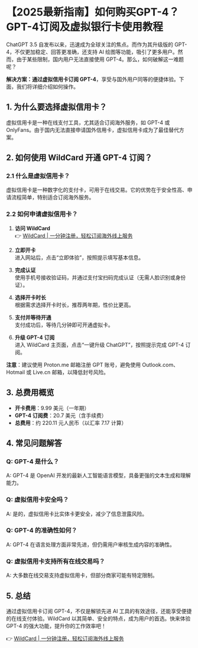 # 【2025最新指南】如何购买GPT-4？GPT-4订阅及虚拟银行卡使用教程

ChatGPT 3.5 自发布以来，迅速成为全球关注的焦点。而作为其升级版的 GPT-4，不仅更加稳定、回答更准确，还支持 AI 绘图等功能，吸引了更多用户。然而，由于某些限制，国内用户无法直接使用 GPT-4。那么，如何破解这一难题呢？

**解决方案：通过虚拟信用卡订阅 GPT-4**，享受与国外用户同等的便捷体验。下面，我们将详细介绍如何操作。

## 1. 为什么要选择虚拟信用卡？

虚拟信用卡是一种在线支付工具，尤其适合订阅海外服务，如 GPT-4 或 OnlyFans。由于国内无法直接申请国外信用卡，虚拟信用卡成为了最佳替代方案。

## 2. 如何使用 WildCard 开通 GPT-4 订阅？

### 2.1 什么是虚拟信用卡？

虚拟信用卡是一种数字化的支付卡，可用于在线交易。它的优势在于安全性高、申请流程简单，特别适合订阅海外服务。

### 2.2 如何申请虚拟信用卡？

1. **访问 WildCard**  
   👉 [WildCard | 一分钟注册，轻松订阅海外线上服务](https://bbtdd.com/WildCard)

2. **立即开卡**  
   进入网站后，点击“立即体验”，按照提示填写基本信息。

3. **完成认证**  
   使用手机号接收验证码，并通过支付宝扫码完成认证（无需人脸识别或身份证）。

4. **选择开卡时长**  
   根据需求选择开卡时长，推荐两年期，性价比更高。

5. **支付并等待开通**  
   支付成功后，等待几分钟即可开通虚拟卡。

6. **升级 GPT-4 订阅**  
   进入 WildCard 主页面，点击“一键升级 ChatGPT”，按照提示完成 GPT-4 订阅。

**注意**：建议使用 Proton.me 邮箱注册 GPT 账号，避免使用 Outlook.com、Hotmail 或 Live.cn 邮箱，以降低封号风险。

## 3. 总费用概览

- **开卡费用**：9.99 美元（一年期）  
- **GPT-4 订阅费**：20.7 美元（含手续费）  
- **总费用**：约 220.11 元人民币（以汇率 7.17 计算）

## 4. 常见问题解答

### Q: GPT-4 是什么？  
A: GPT-4 是 OpenAI 开发的最新人工智能语言模型，具备更强的文本生成和理解能力。

### Q: 虚拟信用卡安全吗？  
A: 是的，虚拟信用卡比实体卡更安全，减少了信息泄露风险。

### Q: GPT-4 的准确性如何？  
A: GPT-4 在语言处理方面非常先进，但仍需用户审核生成内容的准确性。

### Q: 虚拟信用卡支持所有在线交易吗？  
A: 大多数在线交易支持虚拟信用卡，但部分商家可能有特定限制。

## 5. 总结

通过虚拟信用卡订阅 GPT-4，不仅是解锁先进 AI 工具的有效途径，还能享受便捷的在线支付体验。WildCard 以其简单、安全的特点，成为用户的首选。快来体验 GPT-4 的强大功能，提升你的工作效率吧！

👉 [WildCard | 一分钟注册，轻松订阅海外线上服务](https://bbtdd.com/WildCard)